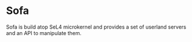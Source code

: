# Sofa

Sofa is build atop SeL4 microkernel and provides a set of userland servers and an API to manipulate them.